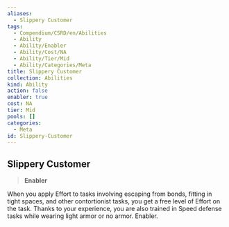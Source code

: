 ```yaml
---
aliases:
  - Slippery Customer
tags:
  - Compendium/CSRD/en/Abilities
  - Ability
  - Ability/Enabler
  - Ability/Cost/NA
  - Ability/Tier/Mid
  - Ability/Categories/Meta
title: Slippery Customer
collection: Abilities
kind: Ability
action: false
enabler: true
cost: NA
tier: Mid
pools: []
categories:
  - Meta
id: Slippery-Customer
---
```

## Slippery Customer    
>**Enabler**  
    
When you apply Effort to tasks involving escaping from bonds, fitting in tight spaces, and other contortionist tasks, you get a free level of Effort on the task. Thanks to your experience, you are also trained in Speed defense tasks while wearing light armor or no armor. Enabler.
